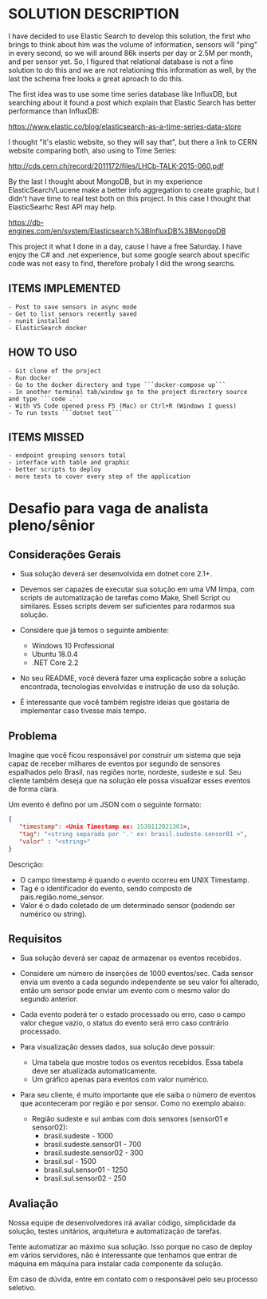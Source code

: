 

# SOLUTION DESCRIPTION #

I have decided to use Elastic Search to develop this solution, the first who brings to think about him was the volume of information, sensors will "ping" in every second, so we will around 86k inserts per day or 2.5M per month, and per sensor yet. So, I figured that relational database is not a fine solution to do this and we are not relationing this information as well, by the last the schema free looks a great aproach to do this.

The first idea was to use some time series database like InfluxDB, but searching about it found a post which explain that Elastic Search has better performance than InfluxDB:

https://www.elastic.co/blog/elasticsearch-as-a-time-series-data-store

I thought "it's elastic website, so they will say that", but there a link to CERN website comparing both, also using to Time Series:

http://cds.cern.ch/record/2011172/files/LHCb-TALK-2015-060.pdf


By the last I thought about MongoDB, but in my experience ElasticSearch/Lucene make a better info aggregation to create graphic, but I didn't have time to real test both on this project. In this case I thought that ElasticSearhc Rest API may help.

https://db-engines.com/en/system/Elasticsearch%3BInfluxDB%3BMongoDB



This project it what I done in a day, cause I have a free Saturday. I have enjoy the C# and .net experience, but some google search about specific code was not easy to find, therefore probaly I did the wrong searchs.

## ITEMS IMPLEMENTED ##

    - Post to save sensors in async mode
    - Get to list sensors recently saved
    - nunit installed
    - ElasticSearch docker

## HOW TO USO ##

    - Git clone of the project
    - Run docker
    - Go to the docker directory and type ```docker-compose up```
    - In another terminal tab/window go to the project directory source and type ```code .```
    - With VS Code opened press F5 (Mac) or Ctrl+R (Windows I guess)
    - To run tests ```dotnet test```


## ITEMS MISSED ##

    - endpoint grouping sensors total
    - interface with table and graphic
    - better scripts to deploy
    - more tests to cover every step of the application









# Desafio para vaga de analista pleno/sênior

## Considerações Gerais

* Sua solução deverá ser desenvolvida em dotnet core 2.1+.

* Devemos ser capazes de executar sua solução em uma VM limpa, com scripts de automatização de tarefas como Make, Shell Script ou similares. Esses scripts devem ser suficientes para rodarmos sua solução.

* Considere que já temos o seguinte ambiente:
    * Windows 10 Professional
    * Ubuntu 18.0.4
    * .NET Core 2.2

* No seu README, você deverá fazer uma explicação sobre a solução encontrada, tecnologias envolvidas e instrução de uso da solução. 

* É interessante que você também registre ideias que gostaria de implementar caso tivesse mais tempo.

## Problema

Imagine que você ficou responsável por construir um sistema que seja capaz de receber milhares de eventos por segundo de sensores espalhados pelo Brasil, nas regiões norte, nordeste, sudeste e sul. Seu cliente também deseja que na solução ele possa visualizar esses eventos de forma clara.

Um evento é defino por um JSON com o seguinte formato:

```json
{
   "timestamp": <Unix Timestamp ex: 1539112021301>,
   "tag": "<string separada por '.' ex: brasil.sudeste.sensor01 >",
   "valor" : "<string>"
}
```

Descrição:
 * O campo timestamp é quando o evento ocorreu em UNIX Timestamp.
 * Tag é o identificador do evento, sendo composto de pais.região.nome_sensor.
 * Valor é o dado coletado de um determinado sensor (podendo ser numérico ou string).

## Requisitos

* Sua solução deverá ser capaz de armazenar os eventos recebidos.

* Considere um número de inserções de 1000 eventos/sec. Cada sensor envia um evento a cada segundo independente se seu valor foi alterado, então um sensor pode enviar um evento com o mesmo valor do segundo anterior.

* Cada evento poderá ter o estado processado ou erro, caso o campo valor chegue vazio, o status do evento será erro caso contrário processado.

* Para visualização desses dados, sua solução deve possuir:
    * Uma tabela que mostre todos os eventos recebidos. Essa tabela deve ser atualizada automaticamente.
    * Um gráfico apenas para eventos com valor numérico.

* Para seu cliente, é muito importante que ele saiba o número de eventos que aconteceram por região e por sensor. Como no exemplo abaixo:
    * Região sudeste e sul ambas com dois sensores (sensor01 e sensor02):
        * brasil.sudeste - 1000
        * brasil.sudeste.sensor01 - 700
        * brasil.sudeste.sensor02 - 300
        * brasil.sul - 1500
        * brasil.sul.sensor01 - 1250
        * brasil.sul.sensor02 - 250

## Avaliação

Nossa equipe de desenvolvedores irá avaliar código, simplicidade da solução, testes unitários, arquitetura e automatização de tarefas.

Tente automatizar ao máximo sua solução. Isso porque no caso de deploy em vários servidores, não é interessante que tenhamos que entrar de máquina em máquina para instalar cada componente da solução.

Em caso de dúvida, entre em contato com o responsável pelo seu processo seletivo.
